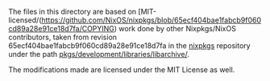 The files in this directory are based on [MIT-licensed/(https://github.com/NixOS/nixpkgs/blob/65ecf404bae1fabcb9f060cd89a28e91ce18d7fa/COPYING) work done by other Nixpkgs/NixOS contributors, taken from revision 65ecf404bae1fabcb9f060cd89a28e91ce18d7fa in the [nixpkgs](https://github.com/NixOS/nixpkgs/) repository under the path [pkgs/development/libraries/libarchive/](https://github.com/NixOS/nixpkgs/blob/65ecf404bae1fabcb9f060cd89a28e91ce18d7fa/pkgs/development/libraries/libarchive/).

The modifications made are licensed under the MIT License as well.
